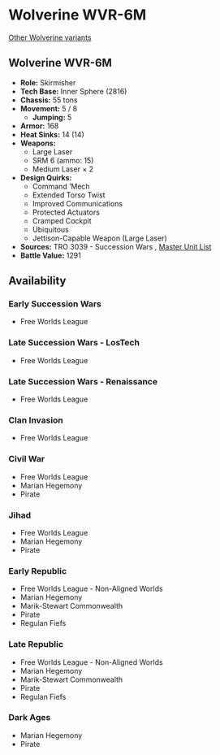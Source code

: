 # Wolverine WVR-6M 

[Other Wolverine variants](../wolverine.md) 

## Wolverine WVR-6M 

- **Role:** Skirmisher 
- **Tech Base:** Inner Sphere (2816) 
- **Chassis:** 55 tons 
- **Movement:** 5 / 8 
  - **Jumping:** 5 
- **Armor:** 168 
- **Heat Sinks:** 14 (14) 
- **Weapons:** 
  - Large Laser 
  - SRM 6 (ammo: 15) 
  - Medium Laser × 2 
- **Design Quirks:** 
  - Command ’Mech 
  - Extended Torso Twist 
  - Improved Communications 
  - Protected Actuators 
  - Cramped Cockpit 
  - Ubiquitous 
  - Jettison-Capable Weapon (Large Laser) 
- **Sources:** TRO 3039 - Succession Wars , [Master Unit List](http://masterunitlist.info/Unit/Details/3572/wolverine-wvr-6m) 
- **Battle Value:** 1291 

## Availability 

### Early Succession Wars 

- Free Worlds League 

### Late Succession Wars - LosTech 

- Free Worlds League 

### Late Succession Wars - Renaissance 

- Free Worlds League 

### Clan Invasion 

- Free Worlds League 

### Civil War 

- Free Worlds League 
- Marian Hegemony 
- Pirate 

### Jihad 

- Free Worlds League 
- Marian Hegemony 
- Pirate 

### Early Republic 

- Free Worlds League - Non-Aligned Worlds 
- Marian Hegemony 
- Marik-Stewart Commonwealth 
- Pirate 
- Regulan Fiefs 

### Late Republic 

- Free Worlds League - Non-Aligned Worlds 
- Marian Hegemony 
- Marik-Stewart Commonwealth 
- Pirate 
- Regulan Fiefs 

### Dark Ages 

- Marian Hegemony 
- Pirate 

